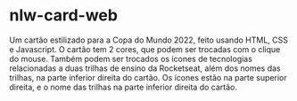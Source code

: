 # nlw-card-web
Um cartão estilizado para a Copa do Mundo 2022, feito usando HTML, CSS e Javascript. O cartão tem 2 cores, que podem ser trocadas com o clique do mouse. Também podem ser
trocados os ícones de tecnologias relacionadas a duas trilhas de ensino da Rocketseat, além dos nomes das trilhas, na parte inferior direita do cartão.
Os ícones estão na parte superior direita, e o nome das trilhas na parte inferior direita do cartão.
